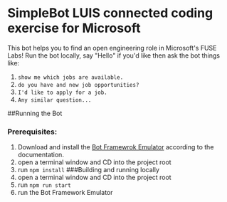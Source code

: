 # SimpleBot LUIS connected coding exercise for Microsoft
This bot helps you to find an open engineering role in Microsoft's FUSE Labs! Run the bot locally, say "Hello" if you'd like then ask the bot things like:
1. `show me which jobs are available.`
2. `do you have and new job opportunities?`
3. `I'd like to apply for a job.`
4. `Any similar question...`

##Running the Bot
### Prerequisites: 
1. Download and install the [Bot Framewrok Emulator](https://github.com/Microsoft/BotFramework-Emulator) according to the documentation.
2. open a terminal window and CD into the project root 
3. run  ``` npm install ```
###Building and running locally
1. open a terminal window and CD into the project root 
2. run ```npm run start```
3. run the Bot Framework Emulator
